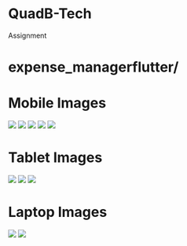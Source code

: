 # QuadB-Tech
Assignment
# expense_managerflutter/
<h1>Mobile Images</h1>
<img src="https://github.com/NinjaMohit/QuadB-Tech/blob/main/img/mobileimg1.png?raw=true">
<img src="https://github.com/NinjaMohit/QuadB-Tech/blob/main/img/mobileimg2.png?raw=true">
<img src="https://github.com/NinjaMohit/QuadB-Tech/blob/main/img/mobileimg3.png?raw=true">
<img src="https://github.com/NinjaMohit/QuadB-Tech/blob/main/img/mobileimg4.png?raw=true">
<img src="https://github.com/NinjaMohit/QuadB-Tech/blob/main/img/mobileimg5.png?raw=true">
<h1>Tablet Images</h1>
<img src="https://github.com/NinjaMohit/QuadB-Tech/blob/main/img/tabletimg1.png?raw=true">

<img src="https://github.com/NinjaMohit/QuadB-Tech/blob/main/img/tabletimg2.png?raw=true">

<img src="https://github.com/NinjaMohit/QuadB-Tech/blob/main/img/tabletimg3.png?raw=true">

<h1>Laptop Images</h1>
<img src="https://github.com/NinjaMohit/QuadB-Tech/blob/main/img/laptopimg1.png?raw=true">
<img src="https://github.com/NinjaMohit/QuadB-Tech/blob/main/img/laptopimg2.png?raw=true">
